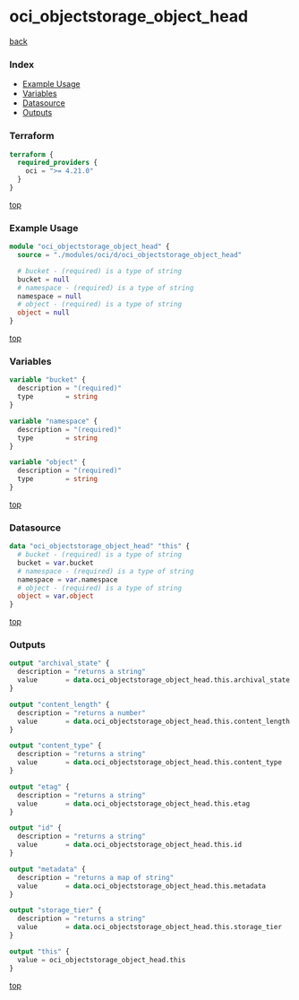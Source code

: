 # oci_objectstorage_object_head

[back](../oci.md)

### Index

- [Example Usage](#example-usage)
- [Variables](#variables)
- [Datasource](#datasource)
- [Outputs](#outputs)

### Terraform

```terraform
terraform {
  required_providers {
    oci = ">= 4.21.0"
  }
}
```

[top](#index)

### Example Usage

```terraform
module "oci_objectstorage_object_head" {
  source = "./modules/oci/d/oci_objectstorage_object_head"

  # bucket - (required) is a type of string
  bucket = null
  # namespace - (required) is a type of string
  namespace = null
  # object - (required) is a type of string
  object = null
}
```

[top](#index)

### Variables

```terraform
variable "bucket" {
  description = "(required)"
  type        = string
}

variable "namespace" {
  description = "(required)"
  type        = string
}

variable "object" {
  description = "(required)"
  type        = string
}
```

[top](#index)

### Datasource

```terraform
data "oci_objectstorage_object_head" "this" {
  # bucket - (required) is a type of string
  bucket = var.bucket
  # namespace - (required) is a type of string
  namespace = var.namespace
  # object - (required) is a type of string
  object = var.object
}
```

[top](#index)

### Outputs

```terraform
output "archival_state" {
  description = "returns a string"
  value       = data.oci_objectstorage_object_head.this.archival_state
}

output "content_length" {
  description = "returns a number"
  value       = data.oci_objectstorage_object_head.this.content_length
}

output "content_type" {
  description = "returns a string"
  value       = data.oci_objectstorage_object_head.this.content_type
}

output "etag" {
  description = "returns a string"
  value       = data.oci_objectstorage_object_head.this.etag
}

output "id" {
  description = "returns a string"
  value       = data.oci_objectstorage_object_head.this.id
}

output "metadata" {
  description = "returns a map of string"
  value       = data.oci_objectstorage_object_head.this.metadata
}

output "storage_tier" {
  description = "returns a string"
  value       = data.oci_objectstorage_object_head.this.storage_tier
}

output "this" {
  value = oci_objectstorage_object_head.this
}
```

[top](#index)